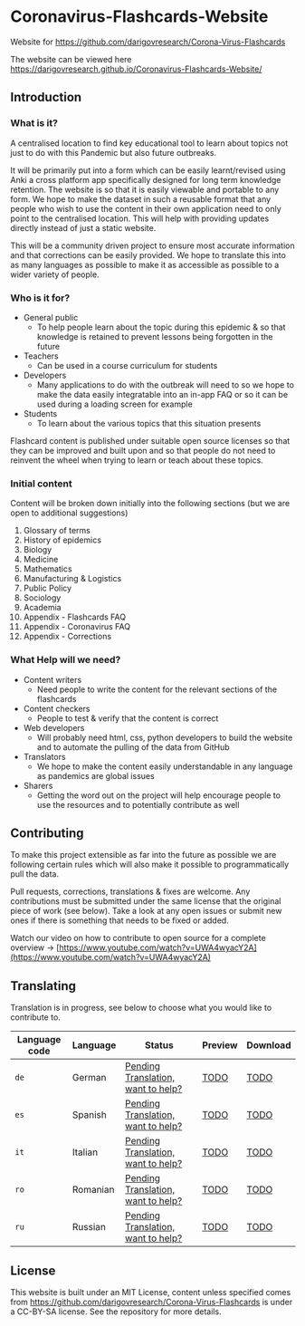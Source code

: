# Coronavirus-Flashcards-Website
Website for https://github.com/darigovresearch/Corona-Virus-Flashcards

The website can be viewed here https://darigovresearch.github.io/Coronavirus-Flashcards-Website/

## Introduction

### What is it?
A centralised location to find key educational tool to learn about topics not just to do with this Pandemic but also future outbreaks.

It will be primarily put into a form which can be easily learnt/revised using Anki a cross platform app specifically designed for long term knowledge retention. The website is so that it is easily viewable and portable to any form. We hope to make the dataset in such a reusable format that any people who wish to use the content in their own application need to only point to the centralised location. This will help with providing updates directly instead of just a static website.

This will be a community driven project to ensure most accurate information and that corrections can be easily provided. We hope to translate this into as many languages as possible to make it as accessible as possible to a wider variety of people.

### Who is it for?
- General public
  - To help people learn about the topic during this epidemic & so that knowledge is retained to prevent lessons being forgotten in the future
- Teachers
  - Can be used in a course curriculum for students
- Developers
  - Many applications to do with the outbreak will need to so we hope to make the data easily integratable into an in-app FAQ or so it can be used during a loading screen for example
- Students
  - To learn about the various topics that this situation presents

Flashcard content is published under suitable open source licenses so that they can be improved and built upon and so that people do not need to reinvent the wheel when trying to learn or teach about these topics.

### Initial content
Content will be broken down initially into the following sections (but we are open to additional suggestions)

1. Glossary of terms
2. History of epidemics
3. Biology
4. Medicine
5. Mathematics
6. Manufacturing & Logistics
7. Public Policy
8. Sociology
9. Academia
10. Appendix - Flashcards FAQ
11. Appendix - Coronavirus FAQ
12. Appendix - Corrections

### What Help will we need?
- Content writers
  - Need people to write the content for the relevant sections of the flashcards
- Content checkers
  - People to test & verify that the content is correct
- Web developers
  - Will probably need html, css, python developers to build the website and to automate the pulling of the data from GitHub
- Translators
  - We hope to make the content easily understandable in any language as pandemics are global issues
- Sharers
  - Getting the word out on the project will help encourage people to use the resources and to potentially contribute as well

## Contributing
To make this project extensible as far into the future as possible we are following certain rules which will also make it possible to programmatically pull the data.

Pull requests, corrections, translations & fixes are welcome. Any contributions must be submitted under the same license that the original piece of work (see below). Take a look at any open issues or submit new ones if there is something that needs to be fixed or added.

Watch our video on how to contribute to open source for a complete overview -> [https://www.youtube.com/watch?v=UWA4wyacY2A](https://www.youtube.com/watch?v=UWA4wyacY2A)

## Translating
Translation is in progress, see below to choose what you would like to contribute to.

| Language code | Language | Status | Preview | Download |
| ------------- | ------------- | ------------- | ------------- | ------------- |
| `de`  | German | [Pending Translation, want to help?](https://github.com/darigovresearch/Coronavirus-Flashcards/issues/4) | [TODO](https://github.com/darigovresearch/Coronavirus-Flashcards/issues/4) | [TODO](https://github.com/darigovresearch/Coronavirus-Flashcards/issues/4) |
| `es`  | Spanish  | [Pending Translation, want to help?](https://github.com/darigovresearch/Coronavirus-Flashcards/issues/10) | [TODO](https://github.com/darigovresearch/Coronavirus-Flashcards/issues/10) | [TODO](https://github.com/darigovresearch/Coronavirus-Flashcards/issues/10) |
| `it`  | Italian  | [Pending Translation, want to help?](https://github.com/darigovresearch/Coronavirus-Flashcards/issues/12) | [TODO](https://github.com/darigovresearch/Coronavirus-Flashcards/issues/12) | [TODO](https://github.com/darigovresearch/Coronavirus-Flashcards/issues/12) |
| `ro`  | Romanian | [Pending Translation, want to help?](https://github.com/darigovresearch/Coronavirus-Flashcards/issues/13) | [TODO](https://github.com/darigovresearch/Coronavirus-Flashcards/issues/13) | [TODO](https://github.com/darigovresearch/Coronavirus-Flashcards/issues/13) |
| `ru`  | Russian | [Pending Translation, want to help?](https://github.com/darigovresearch/Coronavirus-Flashcards/issues/5) | [TODO](https://github.com/darigovresearch/Coronavirus-Flashcards/issues/5) | [TODO](https://github.com/darigovresearch/Coronavirus-Flashcards/issues/5) |

## License
This website is built under an MIT License, content unless specified comes from https://github.com/darigovresearch/Corona-Virus-Flashcards is under a CC-BY-SA license. See the repository for more details.
